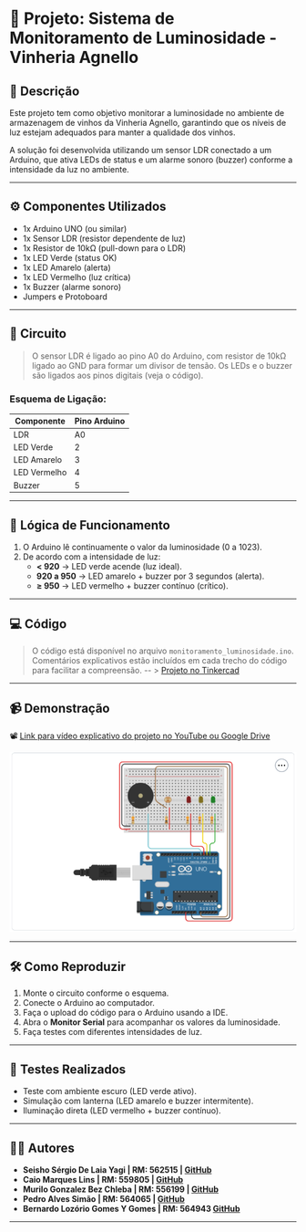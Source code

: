 # 🍷 Projeto: Sistema de Monitoramento de Luminosidade - Vinheria Agnello

## 📌 Descrição

Este projeto tem como objetivo monitorar a luminosidade no ambiente de armazenagem de vinhos da Vinheria Agnello, garantindo que os níveis de luz estejam adequados para manter a qualidade dos vinhos.

A solução foi desenvolvida utilizando um sensor LDR conectado a um Arduino, que ativa LEDs de status e um alarme sonoro (buzzer) conforme a intensidade da luz no ambiente.

---

## ⚙️ Componentes Utilizados

- 1x Arduino UNO (ou similar)
- 1x Sensor LDR (resistor dependente de luz)
- 1x Resistor de 10kΩ (pull-down para o LDR)
- 1x LED Verde (status OK)
- 1x LED Amarelo (alerta)
- 1x LED Vermelho (luz crítica)
- 1x Buzzer (alarme sonoro)
- Jumpers e Protoboard

---

## 📐 Circuito

> O sensor LDR é ligado ao pino A0 do Arduino, com resistor de 10kΩ ligado ao GND para formar um divisor de tensão.
> Os LEDs e o buzzer são ligados aos pinos digitais (veja o código).

### Esquema de Ligação:
| Componente     | Pino Arduino |
|----------------|--------------|
| LDR            | A0           |
| LED Verde      | 2            |
| LED Amarelo    | 3            |
| LED Vermelho   | 4            |
| Buzzer         | 5            |

---

## 🧠 Lógica de Funcionamento

1. O Arduino lê continuamente o valor da luminosidade (0 a 1023).
2. De acordo com a intensidade de luz:
   - **< 920** → LED verde acende (luz ideal).
   - **920 a 950** → LED amarelo + buzzer por 3 segundos (alerta).
   - **≥ 950** → LED vermelho + buzzer contínuo (crítico).

---

## 💻 Código

> O código está disponível no arquivo `monitoramento_luminosidade.ino`.  
> Comentários explicativos estão incluídos em cada trecho do código para facilitar a compreensão.
-- > [Projeto no Tinkercad](https://www.tinkercad.com/things/iJeQ5Kf2WLZ-projeto-vinheria-agnello-monitoramento-de-luminosidade?sharecode=4Y4KSU1p4C9rEcj6dODHFztzy4WUz27XdVN2U-gBZsY)

---

## 📹 Demonstração

📽️ [Link para vídeo explicativo do projeto no YouTube ou Google Drive](https://youtu.be/OkLkFdUQTN8)

![Foto do projeto](imagem.png)

---

## 🛠️ Como Reproduzir

1. Monte o circuito conforme o esquema.
2. Conecte o Arduino ao computador.
3. Faça o upload do código para o Arduino usando a IDE.
4. Abra o **Monitor Serial** para acompanhar os valores da luminosidade.
5. Faça testes com diferentes intensidades de luz.

---

## 🧪 Testes Realizados

- Teste com ambiente escuro (LED verde ativo).
- Simulação com lanterna (LED amarelo e buzzer intermitente).
- Iluminação direta (LED vermelho + buzzer contínuo).

---

## 👨‍💻 Autores

- **Seisho Sérgio De Laia Yagi | RM: 562515 | [GitHub](https://github.com/sergioyagi)**
- **Caio Marques Lins | RM: 559805 | [GitHub](https://github.com/loffcm)**
- **Murilo Gonzalez Bez Chleba | RM: 556199 | [GitHub](https://github.com/MuriloBezChleba)**
- **Pedro Alves Simão | RM: 564065 | [GitHub](https://github.com/Pedro-Simao-Maker)**
- **Bernardo Lozório Gomes Y Gomes | RM: 564943 [GitHub](https://github.com/bernard0g)**

---

